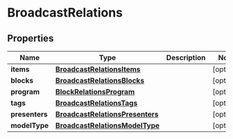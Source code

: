 
# BroadcastRelations

## Properties
Name | Type | Description | Notes
------------ | ------------- | ------------- | -------------
**items** | [**BroadcastRelationsItems**](BroadcastRelationsItems.md) |  |  [optional]
**blocks** | [**BroadcastRelationsBlocks**](BroadcastRelationsBlocks.md) |  |  [optional]
**program** | [**BlockRelationsProgram**](BlockRelationsProgram.md) |  |  [optional]
**tags** | [**BroadcastRelationsTags**](BroadcastRelationsTags.md) |  |  [optional]
**presenters** | [**BroadcastRelationsPresenters**](BroadcastRelationsPresenters.md) |  |  [optional]
**modelType** | [**BroadcastRelationsModelType**](BroadcastRelationsModelType.md) |  |  [optional]



